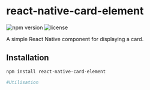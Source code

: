 # react-native-card-element

![npm version](https://img.shields.io/npm/v/react-native-card-element.svg)
![license](https://img.shields.io/npm/l/react-native-card-element.svg)

A simple React Native component for displaying a card.

## Installation

```bash
npm install react-native-card-element

#Utilisation
